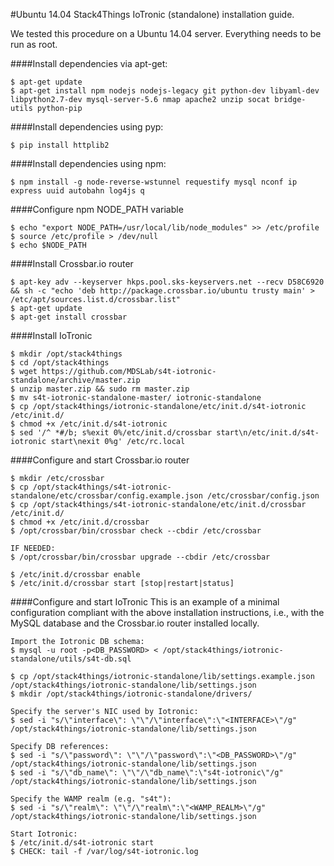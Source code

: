 #Ubuntu 14.04 Stack4Things IoTronic (standalone) installation guide.

We tested this procedure on a Ubuntu 14.04 server. Everything needs to be run as root.

####Install dependencies via apt-get:

```
$ apt-get update
$ apt-get install npm nodejs nodejs-legacy git python-dev libyaml-dev libpython2.7-dev mysql-server-5.6 nmap apache2 unzip socat bridge-utils python-pip
```

####Install dependencies using pyp:

```
$ pip install httplib2
```

####Install dependencies using npm:

```
$ npm install -g node-reverse-wstunnel requestify mysql nconf ip express uuid autobahn log4js q
```

####Configure npm NODE_PATH variable

```
$ echo "export NODE_PATH=/usr/local/lib/node_modules" >> /etc/profile
$ source /etc/profile > /dev/null 
$ echo $NODE_PATH

```

####Install Crossbar.io router

```
$ apt-key adv --keyserver hkps.pool.sks-keyservers.net --recv D58C6920 && sh -c "echo 'deb http://package.crossbar.io/ubuntu trusty main' > /etc/apt/sources.list.d/crossbar.list" 
$ apt-get update
$ apt-get install crossbar

```

####Install IoTronic

```
$ mkdir /opt/stack4things
$ cd /opt/stack4things
$ wget https://github.com/MDSLab/s4t-iotronic-standalone/archive/master.zip
$ unzip master.zip && sudo rm master.zip
$ mv s4t-iotronic-standalone-master/ iotronic-standalone
$ cp /opt/stack4things/iotronic-standalone/etc/init.d/s4t-iotronic /etc/init.d/
$ chmod +x /etc/init.d/s4t-iotronic
$ sed '/^ *#/b; s%exit 0%/etc/init.d/crossbar start\n/etc/init.d/s4t-iotronic start\nexit 0%g' /etc/rc.local
```

####Configure and start Crossbar.io router

```
$ mkdir /etc/crossbar
$ cp /opt/stack4things/s4t-iotronic-standalone/etc/crossbar/config.example.json /etc/crossbar/config.json
$ cp /opt/stack4things/s4t-iotronic-standalone/etc/init.d/crossbar /etc/init.d/
$ chmod +x /etc/init.d/crossbar
$ /opt/crossbar/bin/crossbar check --cbdir /etc/crossbar

IF NEEDED:
$ /opt/crossbar/bin/crossbar upgrade --cbdir /etc/crossbar

$ /etc/init.d/crossbar enable
$ /etc/init.d/crossbar start [stop|restart|status]
```

####Configure and start IoTronic
This is an example of a minimal configuration compliant with the above installation instructions, i.e., with the MySQL database and the Crossbar.io router installed locally.

```
Import the Iotronic DB schema:
$ mysql -u root -p<DB_PASSWORD> < /opt/stack4things/iotronic-standalone/utils/s4t-db.sql

$ cp /opt/stack4things/iotronic-standalone/lib/settings.example.json /opt/stack4things/iotronic-standalone/lib/settings.json
$ mkdir /opt/stack4things/iotronic-standalone/drivers/

Specify the server's NIC used by Iotronic:
$ sed -i "s/\"interface\": \"\"/\"interface\":\"<INTERFACE>\"/g" /opt/stack4things/iotronic-standalone/lib/settings.json

Specify DB references:
$ sed -i "s/\"password\": \"\"/\"password\":\"<DB_PASSWORD>\"/g" /opt/stack4things/iotronic-standalone/lib/settings.json
$ sed -i "s/\"db_name\": \"\"/\"db_name\":\"s4t-iotronic\"/g" /opt/stack4things/iotronic-standalone/lib/settings.json

Specify the WAMP realm (e.g. "s4t"):
$ sed -i "s/\"realm\": \"\"/\"realm\":\"<WAMP_REALM>\"/g" /opt/stack4things/iotronic-standalone/lib/settings.json

Start Iotronic:
$ /etc/init.d/s4t-iotronic start
$ CHECK: tail -f /var/log/s4t-iotronic.log
```
